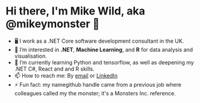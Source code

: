# Hi there, I'm Mike Wild, aka  @mikeymonster 👋 
- 🖥 I work as a .NET Core software development consultant in the UK.
- 👀 I’m interested in **.NET**, **Machine Learning**, and **R** for data analysis and visualisation.
- 🌱 I’m currently learning Python and tensorflow, as well as deepening my .NET C#, React and and R skills.
- 📫 How to reach me: By [email](wildconsultingltd@googlemail.com) or [LinkedIn](https://www.linkedin.com/in/mike-wild-6128434/)
- ⚡ Fun fact: my namegithub handle came from a previous job where colleagues called my the monster; it's a Monsters Inc. reference.
